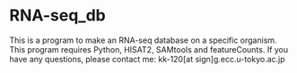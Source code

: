 # RNA-seq_db

This is a program to make an RNA-seq database on a specific organism.
This program requires Python, HISAT2, SAMtools and featureCounts.
If you have any questions, please contact me: kk-120[at sign]g.ecc.u-tokyo.ac.jp
